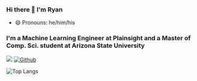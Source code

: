 ### Hi there 👋 I'm Ryan 
- 😄 Pronouns: he/him/his

### I'm a Machine Learning Engineer at Plainsight and a Master of Comp. Sci. student at Arizona State University

![](https://visitor-badge.laobi.icu/badge?page_id=rmsmith251.rmsmith251)
[![Github](https://img.shields.io/github/followers/rmsmith251?label=Follow&style=social)](https://github.com/rmsmith251)

![Top Langs](https://github-readme-stats.vercel.app/api/top-langs/?username=rmsmith251&theme=tokyonight)
<!-- ![GitHub stats](https://github-readme-stats.vercel.app/api?username=rmsmith251&show_icons=true&theme=tokyonight) -->

